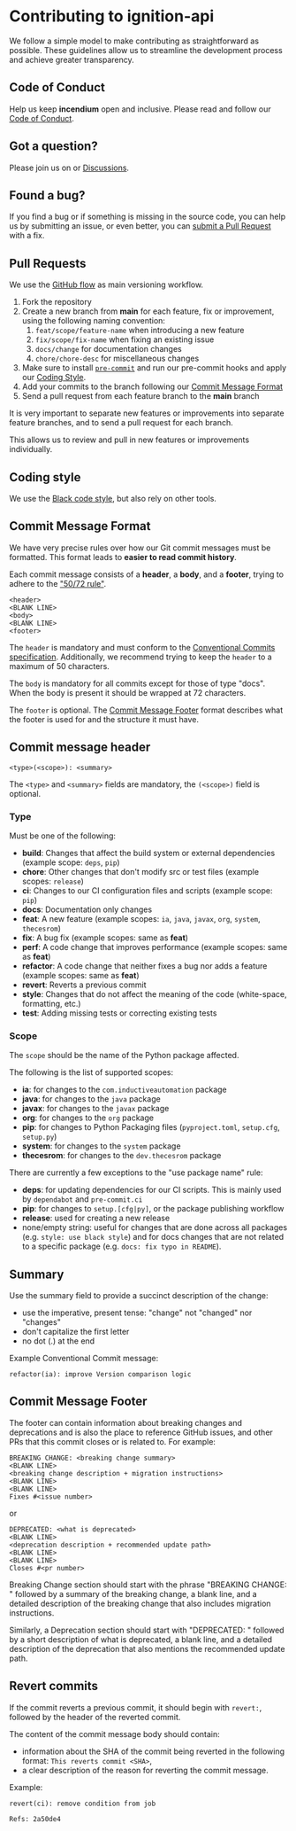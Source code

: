 # Contributing to ignition-api

We follow a simple model to make contributing as straightforward as possible. These guidelines allow us to streamline the development process and achieve greater transparency.

## Code of Conduct

Help us keep **incendium** open and inclusive. Please read and follow our [Code of Conduct](https://github.com/ignition-api/.github/blob/main/CODE_OF_CONDUCT.md).

## Got a question?

Please join us on or [Discussions](https://github.com/ignition-api/discussions/discussions).

## Found a bug?

If you find a bug or if something is missing in the source code, you can help us by submitting an issue, or even better, you can [submit a Pull Request](#pull-requests) with a fix.

## Pull Requests

We use the [GitHub flow](https://guides.github.com/introduction/flow/) as main versioning workflow.

1. Fork the repository
1. Create a new branch from **main** for each feature, fix or improvement, using the following naming convention:
    1. `feat/scope/feature-name` when introducing a new feature
    1. `fix/scope/fix-name` when fixing an existing issue
    1. `docs/change` for documentation changes
    1. `chore/chore-desc` for miscellaneous changes
1. Make sure to install [`pre-commit`](https://pre-commit.com/) and run our pre-commit hooks and apply our [Coding Style](#coding-style).
1. Add your commits to the branch following our [Commit Message Format](#commit-message-format)
1. Send a pull request from each feature branch to the **main** branch

It is very important to separate new features or improvements into separate feature branches, and to send a pull request for each branch.

This allows us to review and pull in new features or improvements individually.

## Coding style

We use the [Black code style](https://github.com/psf/black/blob/main/docs/the_black_code_style/index.rst), but also rely on other tools.

## Commit Message Format

We have very precise rules over how our Git commit messages must be formatted.
This format leads to **easier to read commit history**.

Each commit message consists of a **header**, a **body**, and a **footer**, trying to adhere to the ["50/72 rule"](https://tbaggery.com/2008/04/19/a-note-about-git-commit-messages.html).

```text
<header>
<BLANK LINE>
<body>
<BLANK LINE>
<footer>
```

The `header` is mandatory and must conform to the [Conventional Commits specification](https://conventionalcommits.org/).
Additionally, we recommend trying to keep the `header` to a maximum of 50 characters.

The `body` is mandatory for all commits except for those of type "docs".
When the body is present it should be wrapped at 72 characters.

The `footer` is optional. The [Commit Message Footer](#commit-message-footer) format describes what the footer is used for and the structure it must have.

## Commit message header

```text
<type>(<scope>): <summary>
```

The `<type>` and `<summary>` fields are mandatory, the `(<scope>)` field is optional.

### Type

Must be one of the following:

* **build**: Changes that affect the build system or external dependencies (example scope: `deps`, `pip`)
* **chore**: Other changes that don't modify src or test files (example scopes: `release`)
* **ci**: Changes to our CI configuration files and scripts (example scope: `pip`)
* **docs**: Documentation only changes
* **feat**: A new feature (example scopes: `ia`, `java`, `javax`, `org`, `system`, `thecesrom`)
* **fix**: A bug fix (example scopes: same as **feat**)
* **perf**: A code change that improves performance (example scopes: same as **feat**)
* **refactor**: A code change that neither fixes a bug nor adds a feature (example scopes: same as **feat**)
* **revert**: Reverts a previous commit
* **style**: Changes that do not affect the meaning of the code (white-space, formatting, etc.)
* **test**: Adding missing tests or correcting existing tests

### Scope

The `scope` should be the name of the Python package affected.

The following is the list of supported scopes:

* **ia**: for changes to the `com.inductiveautomation` package
* **java**: for changes to the `java` package
* **javax**: for changes to the `javax` package
* **org**: for changes to the `org` package
* **pip**: for changes to Python Packaging files (`pyproject.toml`, `setup.cfg`, `setup.py`)
* **system**: for changes to the `system` package
* **thecesrom**: for changes to the `dev.thecesrom` package

There are currently a few exceptions to the "use package name" rule:

* **deps**: for updating dependencies for our CI scripts. This is mainly used by `dependabot` and `pre-commit.ci`
* **pip**: for changes to `setup.[cfg|py]`, or the package publishing workflow
* **release**: used for creating a new release
* none/empty string: useful for changes that are done across all packages (e.g. `style: use black style`) and for docs changes that are not related to a specific package (e.g. `docs: fix typo in README`).

## Summary

Use the summary field to provide a succinct description of the change:

* use the imperative, present tense: "change" not "changed" nor "changes"
* don't capitalize the first letter
* no dot (.) at the end

Example Conventional Commit message:

```text
refactor(ia): improve Version comparison logic
```

## Commit Message Footer

The footer can contain information about breaking changes and deprecations and is also the place to reference GitHub issues, and other PRs that this commit closes or is related to.
For example:

```text
BREAKING CHANGE: <breaking change summary>
<BLANK LINE>
<breaking change description + migration instructions>
<BLANK LINE>
<BLANK LINE>
Fixes #<issue number>
```

or

```text
DEPRECATED: <what is deprecated>
<BLANK LINE>
<deprecation description + recommended update path>
<BLANK LINE>
<BLANK LINE>
Closes #<pr number>
```

Breaking Change section should start with the phrase "BREAKING CHANGE: " followed by a summary of the breaking change, a blank line, and a detailed description of the breaking change that also includes migration instructions.

Similarly, a Deprecation section should start with "DEPRECATED: " followed by a short description of what is deprecated, a blank line, and a detailed description of the deprecation that also mentions the recommended update path.

## Revert commits

If the commit reverts a previous commit, it should begin with `revert:`, followed by the header of the reverted commit.

The content of the commit message body should contain:

* information about the SHA of the commit being reverted in the following format: `This reverts commit <SHA>`,
* a clear description of the reason for reverting the commit message.

Example:

```text
revert(ci): remove condition from job

Refs: 2a50de4
```
